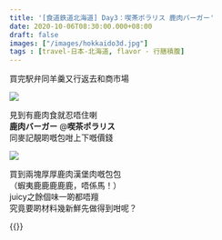 ```yaml
---
title: '[食道鉄道北海道] Day3：喫茶ポラリス 鹿肉バーガー'
date: 2020-10-06T08:30:00.000+08:00
draft: false
images: ["/images/hokkaido3d.jpg"]
tags : [travel-日本-北海道, flavor - 行膳積腹]
---
```


買完駅弁同羊羹又行返去和商市場  

![](/images/hokkaido3d.jpg)

見到有鹿肉食就忍唔住喇  
**鹿肉バーガー** @**喫茶ポラリス**  
同麥記靚啲嘅包咁上下嘅價錢  

![](/images/hokkaido3d1.jpg)
  
買到兩塊厚厚鹿肉漢堡肉嘅包包  
（蝦夷鹿鹿鹿鹿鹿，唔係馬！）  
juicy之餘個味一啲都唔羶  
究竟要啲材料幾新鮮先做得到咁呢？  
  
  
{{<hokkaido>}}
